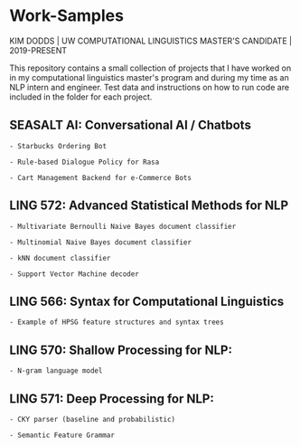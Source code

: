 # Work-Samples
KIM DODDS | UW COMPUTATIONAL LINGUISTICS MASTER'S CANDIDATE | 2019-PRESENT

This repository contains a small collection of projects that I have worked on in my computational linguistics master's program and during my time as an NLP intern and engineer.
Test data and instructions on how to run code are included in the folder for each project.


## SEASALT AI: Conversational AI / Chatbots

    - Starbucks Ordering Bot

    - Rule-based Dialogue Policy for Rasa
    
    - Cart Management Backend for e-Commerce Bots
    
## LING 572: Advanced Statistical Methods for NLP

    - Multivariate Bernoulli Naive Bayes document classifier
    
    - Multinomial Naive Bayes document classifier
    
    - kNN document classifier
    
    - Support Vector Machine decoder
  
## LING 566: Syntax for Computational Linguistics

    - Example of HPSG feature structures and syntax trees
    
## LING 570: Shallow Processing for NLP:

    - N-gram language model

## LING 571: Deep Processing for NLP:

    - CKY parser (baseline and probabilistic)
    
    - Semantic Feature Grammar
